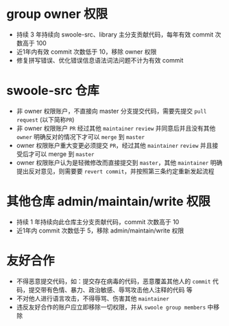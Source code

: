 group owner 权限
=====

* 持续 3 年持续向 swoole-src、library 主分支贡献代码，每年有效 commit 次数高于 100
* 近1年内有效 commit 次数低于 10，移除 owner 权限
* 修复拼写错误、优化错误信息语法词法问题不计为有效 commit

swoole-src 仓库
====
* 非 owner 权限账户，不直接向 master 分支提交代码，需要先提交 `pull request` (以下简称`PR`)
* 非 owner 权限账户 `PR` 经过其他 `maintainer` `review` 并同意后并且没有其他 `owner` 明确反对的情况下才可以 `merge` 到 `master`
* owner 权限账户重大变更必须提交 `PR`，经过其他 `maintainer` `review` 并且接受后才可以 merge 到 `master`
* owner 权限账户认为是轻微修改而直接提交到 `master`，其他 `maintainer` 明确提出反对意见，则需要要 `revert commit`，并按照第三条约定重新发起流程


其他仓库 admin/maintain/write 权限
=====

* 持续 1 年持续向此仓库主分支贡献代码，commit 次数高于 10 
* 近1年内 commit 次数低于 5，移除 admin/maintain/write 权限

友好合作
====
* 不得恶意提交代码，如：提交存在病毒的代码，恶意覆盖其他人的 `commit` 代码，提交带有色情、暴力、政治敏感、辱骂攻击他人注释的代码 等
* 不对他人进行语言攻击，不得辱骂、伤害其他 `maintainer`
* 违反友好合作的账户应立即移除一切权限，并从 `swoole group members` 中移除
